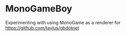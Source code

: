# MonoGameBoy
Experimenting with using MonoGame as a renderer for https://github.com/taylus/gbdotnet
